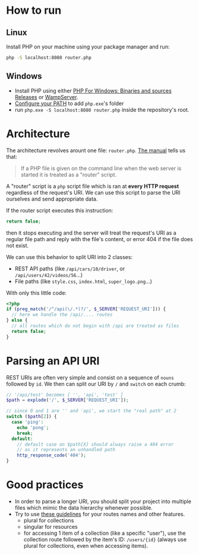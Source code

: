 # How to run

## Linux

Install PHP on your machine using your package manager and run:
```bash
php -S localhost:8080 router.php
```

## Windows

- Install PHP using either [PHP For Windows: Binaries and sources Releases](https://windows.php.net/download/)
or [WampServer](https://www.wampserver.com/).
- [Configure your PATH](https://www.architectryan.com/2018/03/17/add-to-the-path-on-windows-10/) to add `php.exe`'s folder
- run `php.exe -S localhost:8080 router.php` inside the repository's root.

# Architecture

The architecture revolves arount one file: `router.php`. [The manual](https://www.php.net/manual/en/features.commandline.webserver.php) tells us that:
> If a PHP file is given on the command line when the web server is started it is treated as a "router" script.

A "router" script is a `php` script file which is ran at **every HTTP request**
regardless of the request's URI. We can use this script to parse the URI
ourselves and send appropriate data.

If the router script executes this instruction:
```php
return false;
```
then it stops executing and the server will treat the request's URI as a regular
file path and reply with the file's content, or error 404 if the file does not
exist.

We can use this behavior to split URI into 2 classes:
- REST API paths (like `/api/cars/10/driver`, or `/api/users/42/videos/56`...)
- File paths (like `style.css`, `index.html`, `super_logo.png`...)

With only this little code:
```php
<?php
if (preg_match('/^/api(\/.*)?/', $_SERVER['REQUEST_URI'])) {
  // here we handle the /api/.... routes
} else {
  // all routes which do not begin with /api are treated as files
  return false;
}
```

# Parsing an API URI

REST URIs are often very simple and consist on a sequence of `nouns` followed by `id`.
We then can split our URI by `/` and `switch` on each crumb:
```php
// '/api/test' becomes [ '', 'api', 'test' ]
$path = explode('/', $_SERVER['REQUEST_URI']);

// since 0 and 1 are '' and 'api', we start the "real path" at 2
switch ($path[2]) {
  case 'ping':
    echo 'pong';
    break;
  default:
    // default case on $path[X] should always raise a 404 error
    // as it represents an unhandled path
    http_response_code('404');
}
```

# Good practices

- In order to parse a longer URI, you should split your project into multiple
files which mimic the data hierarchy whenever possible.
- Try to use [these guidelines](https://restfulapi.net/resource-naming/) for your routes names and other features.
  * plural for collections
  * singular for resources
  * for accessing 1 item of a collection (like a specific "user"), use the collection route followed by the item's ID:
  `/users/{id}` (always use plural for collections, even when accessing items).
